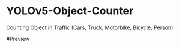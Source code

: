# YOLOv5-Object-Counter
Counting Object in Traffic (Cars, Truck, Motorbike, Bicycle, Person)

#Preview
